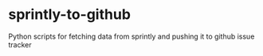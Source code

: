 sprintly-to-github
==================

Python scripts for fetching data from sprintly and pushing it to github issue tracker